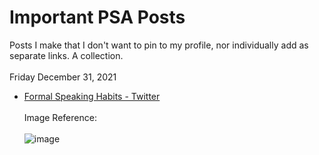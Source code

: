 # Important PSA Posts
Posts I make that I don't want to pin to my profile, nor individually add as separate links. A collection.
<br></br>
Friday December 31, 2021

- [Formal Speaking Habits - Twitter](https://twitter.com/PrincessDeSynk/status/1477106552448430080?s=20)
<br></br>
Image Reference:
<br></br>
![image](https://user-images.githubusercontent.com/69215033/147842994-9c26be7f-0c6a-4ba3-a0ab-2b74589114e6.png)
